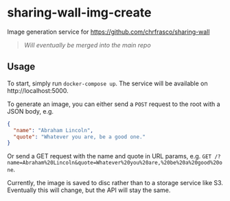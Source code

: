 # sharing-wall-img-create
Image generation service for https://github.com/chrfrasco/sharing-wall

> *Will eventually be merged into the main repo*

## Usage

To start, simply run `docker-compose up`. The service will be available on http://localhost:5000.

To generate an image, you can either send a `POST` request to the root with a JSON body, e.g.

```json
{
  "name": "Abraham Lincoln",
  "quote": "Whatever you are, be a good one."
}
```

Or send a GET request with the name and quote in URL params, e.g. `GET /?name=Abraham%20Lincoln&quote=Whatever%20you%20are,%20be%20a%20good%20one`.

Currently, the image is saved to disc rather than to a storage service like S3. Eventually this will change, but the API will stay the same.
